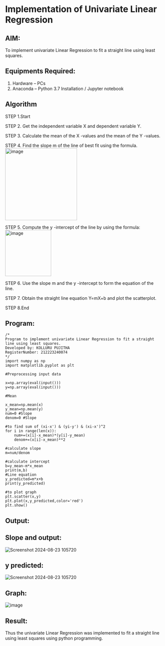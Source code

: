 # Implementation of Univariate Linear Regression
## AIM:
To implement univariate Linear Regression to fit a straight line using least squares.

## Equipments Required:
1. Hardware – PCs
2. Anaconda – Python 3.7 Installation / Jupyter notebook

## Algorithm

STEP 1.Start

STEP 2. Get the independent variable X and dependent variable Y.

STEP 3. Calculate the mean of the X -values and the mean of the Y -values.

STEP 4. Find the slope m of the line of best fit using the formula. 
        <img width="231" alt="image" src="https://user-images.githubusercontent.com/93026020/192078527-b3b5ee3e-992f-46c4-865b-3b7ce4ac54ad.png">
        
STEP 5. Compute the y -intercept of the line by using the formula:
        <img width="148" alt="image" src="https://user-images.githubusercontent.com/93026020/192078545-79d70b90-7e9d-4b85-9f8b-9d7548a4c5a4.png">
        
STEP 6. Use the slope m and the y -intercept to form the equation of the line.

STEP 7. Obtain the straight line equation Y=mX+b and plot the scatterplot.

STEP 8.End

## Program:
```
/*
Program to implement univariate Linear Regression to fit a straight line using least squares.
Developed by: KOLLURU PUJITHA
RegisterNumber: 212223240074
*/
import numpy as np
import matplotlib.pyplot as plt

#Preprocessing input data

x=np.array(eval(input()))
y=np.array(eval(input()))

#Mean

x_mean=np.mean(x)
y_mean=np.mean(y)
num=0 #Slope
denom=0 #Slope

#to find sum of (xi-x') & (yi-y') & (xi-x')^2
for i in range(len(x)):
    num+=(x[i]-x_mean)*(y[i]-y_mean)
    denom+=(x[i]-x_mean)**2

#calculate slope
m=num/denom

#calculate intercept
b=y_mean-m*x_mean
print(m,b)
#Line equation
y_predicted=m*x+b
print(y_predicted)

#to plot graph
plt.scatter(x,y)
plt.plot(x,y_predicted,color='red')
plt.show()
```

## Output:
## Slope and output:
![Screenshot 2024-08-23 105720](https://github.com/user-attachments/assets/db537060-caff-4fc9-ba1e-79198ea8b7e5)
## y predicted:
![Screenshot 2024-08-23 105720](https://github.com/user-attachments/assets/e7070014-7643-4a60-b3df-b9f0835bc59e)
## Graph:
![image](https://github.com/user-attachments/assets/020decfa-acd6-44dc-826b-c212cf7214c4)



## Result:
Thus the univariate Linear Regression was implemented to fit a straight line using least squares using python programming.
